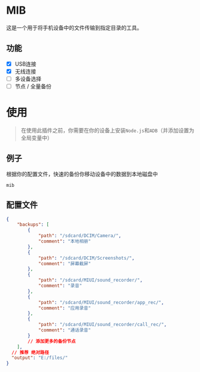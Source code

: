 # MIB
这是一个用于将手机设备中的文件传输到指定目录的工具。
## 功能
- [x] USB连接
- [x] 无线连接
- [ ] 多设备选择
- [ ] 节点 / 全量备份

# 使用
> 在使用此插件之前，你需要在你的设备上安装`Node.js`和`ADB`（并添加设置为全局变量中）

## 例子

根据你的配置文件，快速的备份你移动设备中的数据到本地磁盘中

```
mib
```
## 配置文件
``` JSON
{
    "backups": [
        {
            "path": "/sdcard/DCIM/Camera/",
            "comment": "本地相册"
        },
        {
            "path": "/sdcard/DCIM/Screenshots/",
            "comment": "屏幕截屏"
        },
        {
            "path": "/sdcard/MIUI/sound_recorder/",
            "comment": "录音"
        },
        {
            "path": "/sdcard/MIUI/sound_recorder/app_rec/",
            "comment": "应用录音"
        },
        {
            "path": "/sdcard/MIUI/sound_recorder/call_rec/",
            "comment": "通话录音"
        }
        // 添加更多的备份节点
    ],
  // 推荐 绝对路径
  "output": "E:/files/"
}
```
